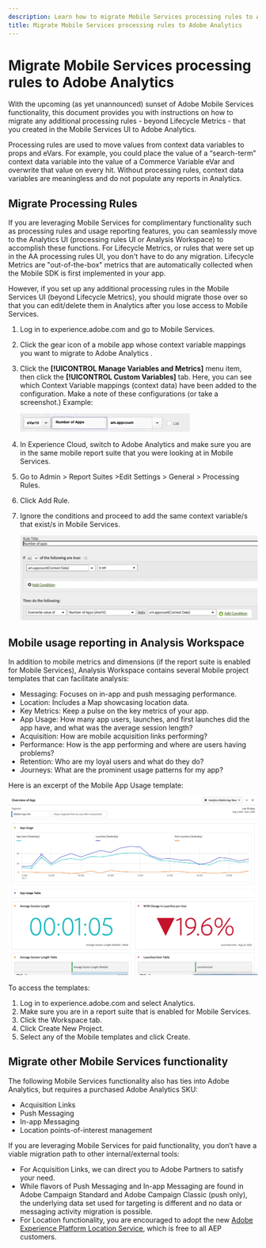 ```yaml
---
description: Learn how to migrate Mobile Services processing rules to Adobe Analytics
title: Migrate Mobile Services processing rules to Adobe Analytics
---
```


# Migrate Mobile Services processing rules to Adobe Analytics

With the upcoming (as yet unannounced) sunset of Adobe Mobile Services functionality, this document provides you with instructions on how to migrate any additional processing rules - beyond Lifecycle Metrics - that you created in the Mobile Services UI to Adobe Analytics. 

Processing rules are used to move values from context data variables to props and eVars. For example, you could place the value of a “search-term” context data variable into the value of a Commerce Variable eVar and overwrite that value on every hit. Without processing rules, context data variables are meaningless and do not populate any reports in Analytics.

## Migrate Processing Rules
 
If you are leveraging Mobile Services for complimentary functionality such as processing rules and usage reporting features, you can seamlessly move to the Analytics UI (processing rules UI or Analysis Workspace) to accomplish these functions. For Lifecycle Metrics, or rules that were set up in the AA processing rules UI, you don't have to do any migration. Lifecycle Metrics are "out-of-the-box" metrics that are automatically collected when the Mobile SDK is first implemented in your app. 

However, if you set up any additional processing rules in the Mobile Services UI (beyond Lifecycle Metrics), you should migrate those over so that you can edit/delete them in Analytics after you lose access to Mobile Services. 

1. Log in to experience.adobe.com and go to Mobile Services.
1. Click the gear icon of a mobile app whose context variable mappings you want to migrate to Adobe Analytics .
1. Click the **[!UICONTROL Manage Variables and Metrics]** menu item, then click the **[!UICONTROL Custom Variables]** tab. Here, you can see which Context Variable mappings (context data) have been added to the configuration. Make a note of these configurations (or take a screenshot.) Example:

    ![Context variable](assets/context-var.png)

1. In Experience Cloud, switch to Adobe Analytics and make sure you are in the same mobile report suite that you were looking at in Mobile Services.
1. Go to Admin > Report Suites >Edit Settings > General > Processing Rules.
1. Click Add Rule.
1. Ignore the conditions and proceed to add the same context variable/s that exist/s in Mobile Services.

    ![Processing rule](assets/proc-rule.png)

## Mobile usage reporting in Analysis Workspace

In addition to mobile metrics and dimensions (if the report suite is enabled for Mobile Services), Analysis Workspace contains several Mobile project templates that can facilitate analysis:

* Messaging: Focuses on in-app and push messaging performance.
* Location: Includes a Map showcasing location data.
* Key Metrics: Keep a pulse on the key metrics of your app.
* App Usage: How many app users, launches, and first launches did the app have, and what was the average session length?
* Acquisition: How are mobile acquisition links performing?
* Performance: How is the app performing and where are users having problems?
* Retention: Who are my loyal users and what do they do?
* Journeys: What are the prominent usage patterns for my app?

Here is an excerpt of the Mobile App Usage template:

![Mobile App Usage](assets/mobile-app-usage.png)

To access the templates:

1. Log in to experience.adobe.com and select Analytics.
1. Make sure you are in a report suite that is enabled for Mobile Services.
1. Click the Workspace tab.
1. Click Create New Project.
1. Select any of the Mobile templates and click Create.

## Migrate other Mobile Services functionality

The following Mobile Services functionality also has ties into Adobe Analytics, but requires a purchased Adobe Analytics SKU:

* Acquisition Links 
* Push Messaging 
* In-app Messaging 
* Location points-of-interest management 

If you are leveraging Mobile Services for paid functionality, you don’t have a viable migration path to other internal/external tools:

* For Acquisition Links, we can direct you to Adobe Partners to satisfy your need. 
* While flavors of Push Messaging and In-app Messaging are found in Adobe Campaign Standard and Adobe Campaign Classic (push only), the underlying data set used for targeting is different and no data or messaging activity migration is possible. 
* For Location functionality, you are encouraged to adopt the new [Adobe Experience Platform Location Service](https://www.adobe.com/experience-platform/location-service.html), which is free to all AEP customers.
